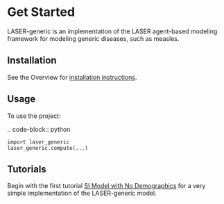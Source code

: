 # Get Started

LASER-generic is an implementation of the LASER agent-based modeling framework for modeling generic diseases, such as measles.

## Installation

See the Overview for [installation instructions](index.md#installation).

## Usage

To use the project:

.. code-block:: python

    import laser_generic
    laser_generic.compute(...)


## Tutorials

Begin with the first tutorial [SI Model with No Demographics](tutorials/01_nobirths_logistic_growth.ipynb) for a very simple implementation of the LASER-generic model.
